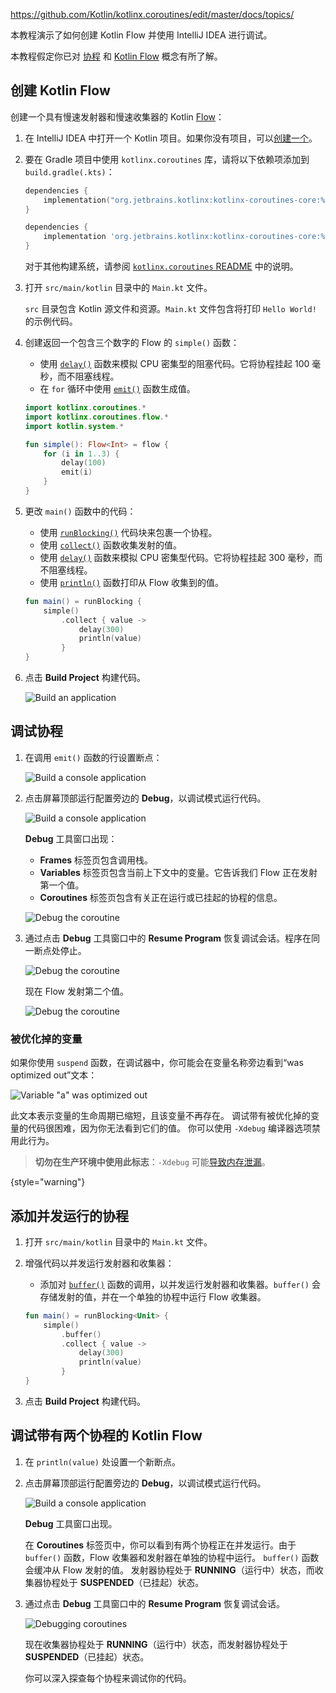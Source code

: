 <contribute-url>https://github.com/Kotlin/kotlinx.coroutines/edit/master/docs/topics/</contribute-url>

[//]: # (title: 使用 IntelliJ IDEA 调试 Kotlin Flow – 教程)

本教程演示了如何创建 Kotlin Flow 并使用 IntelliJ IDEA 进行调试。

本教程假定你已对 [协程](coroutines-guide.md) 和 [Kotlin Flow](flow.md#flows) 概念有所了解。

## 创建 Kotlin Flow

创建一个具有慢速发射器和慢速收集器的 Kotlin [Flow](https://kotlinlang.org/api/kotlinx.coroutines/kotlinx-coroutines-core/kotlinx.coroutines.flow/flow.html)：

1. 在 IntelliJ IDEA 中打开一个 Kotlin 项目。如果你没有项目，可以[创建一个](jvm-get-started.md#create-a-project)。
2. 要在 Gradle 项目中使用 `kotlinx.coroutines` 库，请将以下依赖项添加到 `build.gradle(.kts)`：
   
   <tabs group="build-script">
   <tab title="Kotlin" group-key="kotlin">
   
   ```kotlin
   dependencies {
       implementation("org.jetbrains.kotlinx:kotlinx-coroutines-core:%coroutinesVersion%")
   }
   ``` 
   
   </tab>
   <tab title="Groovy" group-key="groovy">
   
   ```groovy
   dependencies {
       implementation 'org.jetbrains.kotlinx:kotlinx-coroutines-core:%coroutinesVersion%'
   }
   ```
   
   </tab>
   </tabs>
   
   对于其他构建系统，请参阅 [`kotlinx.coroutines` README](https://github.com/Kotlin/kotlinx.coroutines#using-in-your-projects) 中的说明。

3. 打开 `src/main/kotlin` 目录中的 `Main.kt` 文件。

    `src` 目录包含 Kotlin 源文件和资源。`Main.kt` 文件包含将打印 `Hello World!` 的示例代码。

4. 创建返回一个包含三个数字的 Flow 的 `simple()` 函数：

    * 使用 [`delay()`](https://kotlinlang.org/api/kotlinx.coroutines/kotlinx-coroutines-core/kotlinx.coroutines/delay.html) 函数来模拟 CPU 密集型的阻塞代码。它将协程挂起 100 毫秒，而不阻塞线程。
    * 在 `for` 循环中使用 [`emit()`](https://kotlinlang.org/api/kotlinx.coroutines/kotlinx-coroutines-core/kotlinx.coroutines.flow/-flow-collector/emit.html) 函数生成值。

    ```kotlin
    import kotlinx.coroutines.*
    import kotlinx.coroutines.flow.*
    import kotlin.system.*
 
    fun simple(): Flow<Int> = flow {
        for (i in 1..3) {
            delay(100)
            emit(i)
        }
    }
    ```

5. 更改 `main()` 函数中的代码：

    * 使用 [`runBlocking()`](https://kotlinlang.org/api/kotlinx.coroutines/kotlinx-coroutines-core/kotlinx.coroutines/run-blocking.html) 代码块来包裹一个协程。
    * 使用 [`collect()`](https://kotlinlang.org/api/kotlinx.coroutines/kotlinx-coroutines-core/kotlinx.coroutines.flow/collect.html) 函数收集发射的值。
    * 使用 [`delay()`](https://kotlinlang.org/api/kotlinx.coroutines/kotlinx-coroutines-core/kotlinx.coroutines/delay.html) 函数来模拟 CPU 密集型代码。它将协程挂起 300 毫秒，而不阻塞线程。
    * 使用 [`println()`](https://kotlinlang.org/api/latest/jvm/stdlib/kotlin.io/println.html) 函数打印从 Flow 收集到的值。

    ```kotlin
    fun main() = runBlocking {
        simple()
            .collect { value ->
                delay(300)
                println(value)
            }
    }
    ```

6. 点击 **Build Project** 构建代码。

    ![Build an application](flow-build-project.png)

## 调试协程

1. 在调用 `emit()` 函数的行设置断点：

    ![Build a console application](flow-breakpoint.png)

2. 点击屏幕顶部运行配置旁边的 **Debug**，以调试模式运行代码。

    ![Build a console application](flow-debug-project.png)

    **Debug** 工具窗口出现：
    * **Frames** 标签页包含调用栈。
    * **Variables** 标签页包含当前上下文中的变量。它告诉我们 Flow 正在发射第一个值。
    * **Coroutines** 标签页包含有关正在运行或已挂起的协程的信息。

    ![Debug the coroutine](flow-debug-1.png)

3. 通过点击 **Debug** 工具窗口中的 **Resume Program** 恢复调试会话。程序在同一断点处停止。

    ![Debug the coroutine](flow-resume-debug.png)

    现在 Flow 发射第二个值。

    ![Debug the coroutine](flow-debug-2.png)

### 被优化掉的变量

如果你使用 `suspend` 函数，在调试器中，你可能会在变量名称旁边看到“was optimized out”文本：

![Variable "a" was optimized out](variable-optimised-out.png)

此文本表示变量的生命周期已缩短，且该变量不再存在。
调试带有被优化掉的变量的代码很困难，因为你无法看到它们的值。
你可以使用 `-Xdebug` 编译器选项禁用此行为。

> __切勿在生产环境中使用此标志__：`-Xdebug` 可能[导致内存泄漏](https://youtrack.jetbrains.com/issue/KT-48678/Coroutine-debugger-disable-was-optimised-out-compiler-feature#focus=Comments-27-6015585.0-0)。
>
{style="warning"}

## 添加并发运行的协程

1. 打开 `src/main/kotlin` 目录中的 `Main.kt` 文件。

2. 增强代码以并发运行发射器和收集器：

    * 添加对 [`buffer()`](https://kotlinlang.org/api/kotlinx.coroutines/kotlinx-coroutines-core/kotlinx.coroutines.flow/buffer.html) 函数的调用，以并发运行发射器和收集器。`buffer()` 会存储发射的值，并在一个单独的协程中运行 Flow 收集器。
 
    ```kotlin
    fun main() = runBlocking<Unit> {
        simple()
            .buffer()
            .collect { value ->
                delay(300)
                println(value)
            }
    }
    ```

3. 点击 **Build Project** 构建代码。

## 调试带有两个协程的 Kotlin Flow

1. 在 `println(value)` 处设置一个新断点。

2. 点击屏幕顶部运行配置旁边的 **Debug**，以调试模式运行代码。

    ![Build a console application](flow-debug-3.png)

    **Debug** 工具窗口出现。

    在 **Coroutines** 标签页中，你可以看到有两个协程正在并发运行。由于 `buffer()` 函数，Flow 收集器和发射器在单独的协程中运行。
    `buffer()` 函数会缓冲从 Flow 发射的值。
    发射器协程处于 **RUNNING**（运行中）状态，而收集器协程处于 **SUSPENDED**（已挂起）状态。

3. 通过点击 **Debug** 工具窗口中的 **Resume Program** 恢复调试会话。

    ![Debugging coroutines](flow-debug-4.png)

    现在收集器协程处于 **RUNNING**（运行中）状态，而发射器协程处于 **SUSPENDED**（已挂起）状态。

    你可以深入探查每个协程来调试你的代码。